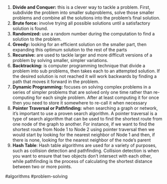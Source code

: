 1.  **Divide and Conquer:** this is a clever way to tackle a problem. First, subdivide the problem into smaller subproblems, solve those smaller problems and combine all the solutions into the problem’s final solution.
2.  **Brute force:** involve trying all possible solutions until a satisfactory solution is found.
3.  **Randomized:** use a random number during the computation to find a solution to the problem.
4.  **Greedy:** looking for an efficient solution on the smaller part, then expanding this optimum solution to the rest of the parts
5.  **Recursive:** are used to tackle larger and more difficult versions of a problem by solving smaller, simpler variations.
6.  **Backtracking:** is computer programming technique that divide a problem into sub problems, then takes each to an attempted solution. If the desired solution is not reached it will work backwards by finding a path that moves it forward in the problem.
7.  **Dynamic Programming:** focuses on solving complex problems in a series of simpler problems that are solved only one time rather than re-computing for each single problem. After at least computing it for once then you need to store it somewhere to re-call it when necessary
8.  **Pointer Traversal or Pathfinding:** when searching a graph or network, it’s important to use a proven search algorithm. A pointer traversal is a type of search algorithm that can be used to find the shortest route from one node of the graph to another. For instance, if we want to find the shortest route from Node 1 to Node 2 using pointer traversal then we would start by looking for the nearest neighbor of Node 1 and then, if there is none, looking for the nearest neighbor of the node’s parent
9.  **Hash Table**: Hash table algorithms are used for a variety of purposes, such as collision detection and pathfinding. Collision detection is when you want to ensure that two objects don’t intersect with each other, while pathfinding is the process of calculating the shortest distance between two or more points.

#algorithms #problem-solving 